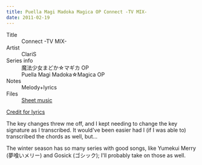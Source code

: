 ```yaml
---
title: Puella Magi Madoka Magica OP Connect -TV MIX-
date: 2011-02-19
---
```


<dl>
  <dt>Title</dt>
  <dd>Connect -TV MIX-</dd>

  <dt>Artist</dt>
  <dd>ClariS</dd>

  <dt>Series info</dt>
  <dd>魔法少女まどか☆マギカ OP</dd>
  <dd>Puella Magi Madoka☆Magica OP</dd>

  <dt>Notes</dt>
  <dd>Melody+lyrics</dd>

  <dt>Files</dt>
  <dd><a href="/files/sheetmusic/Connect-TV-MIX.pdf">Sheet music</a></dd>
</dl>

[Credit for lyrics][lyrics]

[lyrics]: http://kyourin7.blogspot.com/2011/01/puella-magi-madoka-magica-op-lyrics.html

The key changes threw me off, and I kept needing to change the key
signature as I transcribed.  It would've been easier had I (if I was
able to) transcribed the chords as well, but...

The winter season has so many series with good songs, like Yumekui
Merry (夢喰いメリー) and Gosick (ゴシック); I'll probably take on those
as well.

